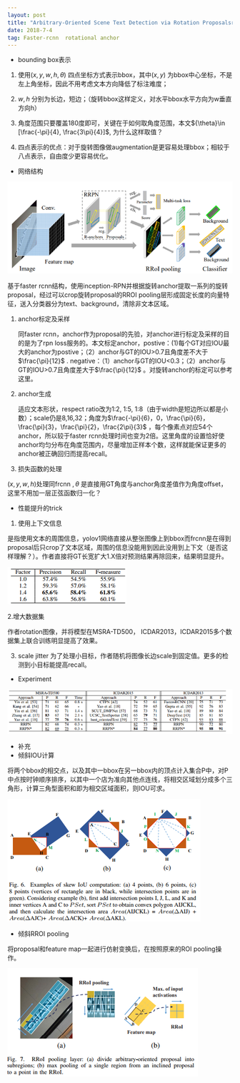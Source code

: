 ```yaml
---
layout: post
title: "Arbitrary-Oriented Scene Text Detection via Rotation Proposalsr"
date: 2018-7-4
tag: Faster-rcnn  rotational anchor
---   
```


* bounding  box表示

1. 使用$(x,y,w,h,\theta)$ 四点坐标方式表示bbox，其中$(x,y)$ 为bbox中心坐标，不是左上角坐标，因此不用考虑文本方向降低了标注难度；

2. $w,h$ 分别为长边，短边；（旋转bbox这样定义，对水平bbox水平方向为w垂直方向h）

3. 角度范围只要覆盖180度即可，关键在于如何取角度范围，本文${\theta}\in [\frac{-\pi}{4}, \frac{3\pi}{4}]$, 为什么这样取值？

4. 四点表示的优点：对于旋转图像做augmentation是更容易处理bbox；相较于八点表示，自由度少更容易优化。

* 网络结构

![](\images\RRPN1.PNG)

基于faster rcnn结构，使用inception-RPN并根据旋转anchor提取一系列的旋转proposal，经过可以crop旋转proposal的RROI pooling层形成固定长度的向量特征，送入分类器分为text、background，清除非文本区域。

1. anchor标定及采样

	同faster rcnn，anchor作为proposal的先验，对anchor进行标定及采样的目的是为了rpn loss服务的。本文标定anchor，postive：(1)每个GT对应IOU最大的anchor为postive；（2）anchor与GT的IOU>0.7且角度差不大于$\frac{\pi}{12}$ . negative：（1）anchor与GT的IOU<0.3；（2）anchor与GT的IOU>0.7且角度差大于$\frac{\pi}{12}$ 。对旋转anchor的标定可以参考这里。

2. anchor生成

	适应文本形状，respect ratio改为1:2, 1:5, 1:8（由于width是短边所以都是小数）；scale仍是8,16,32；角度为$\frac{-\pi}{6}，0，\frac{\pi}{6}，\frac{\pi}{3}，\frac{\pi}{2}，\frac{2\pi}{3}$ ，每个像素点对应54个anchor，所以较于faster rcnn处理时间也变为2倍。这里角度的设置恰好使anchor均匀分布在角度范围内，尽量增加正样本个数，这样就能保证更多的anchor被正确回归而提高recall。

3. 损失函数的处理

$(x,y,w,h)$处理同frcnn $,\theta$ 是直接用GT角度与anchor角度差值作为角度offset，这里不用加一层正弦函数归一化？

* 性能提升的trick

1. 使用上下文信息

是指使用文本的周围信息，yolov1网络直接从整张图像上到bbox而frcnn是在得到proposal后只crop了文本区域，周围的信息没能用到因此没用到上下文（是否这样理解？）。作者直接将GT长宽扩大1.X倍对预测结果再除回来，结果明显提升。

![](\images\RRPN2.PNG)

2.增大数据集

作者rotation图像，并将模型在MSRA-TD500， ICDAR2013，ICDAR2015多个数据集上联合训练明显提高了效果。

3. scale jitter
为了处理小目标，作者随机将图像长边scale到固定值。更多的检测到小目标能提高recall。

* Experiment

![](\images\RRPN3.PNG)

* 补充
* 倾斜IOU计算

将两个bbox的相交点，以及其中一bbox在另一bbox内的顶点计入集合P中，对P中点按时钟顺序排序，以其中一个店为准向其他点连线，将相交区域划分成多个三角形，计算三角型面积和即为相交区域面积，则IOU可求。

![](\images\RRPN4.PNG)

* 倾斜RROI pooling

将proposal和feature map一起进行仿射变换后，在按照原来的ROI pooling操作。

![](\images\RRPN5.PNG)
